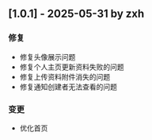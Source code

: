 ## [1.0.1] - 2025-05-31 by zxh
### 修复
- 修复头像展示问题
- 修复个人主页更新资料失败的问题
- 修复上传资料附件消失的问题
- 修复通知创建者无法查看的问题

### 变更
- 优化首页